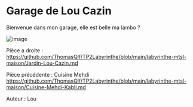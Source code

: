 # Garage de Lou Cazin

Bienvenue dans mon garage, elle est belle ma lambo ?

![image](https://user-images.githubusercontent.com/115231432/197832202-35a42b72-9691-4742-8364-cd6a2a410164.png)

Pièce a droite : https://github.com/ThomasQlf/TP2Labyrinthe/blob/main/labyrinthe-mtsl-maison/Jardin-Lou-Cazin.md

Pièce précédente : Cuisine Mehdi https://github.com/ThomasQlf/TP2Labyrinthe/blob/main/labyrinthe-mtsl-maison/Cuisine-Mehdi-Kabli.md

Auteur : Lou
